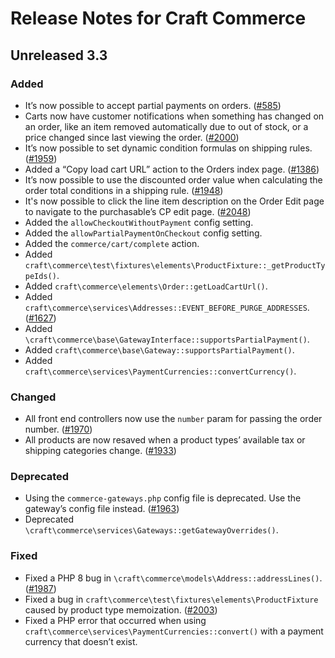# Release Notes for Craft Commerce

## Unreleased 3.3

### Added
- It’s now possible to accept partial payments on orders. ([#585](https://github.com/craftcms/commerce/issues/585))
- Carts now have customer notifications when something has changed on an order, like an item removed automatically due to out of stock, or a price changed since last viewing the order. ([#2000](https://github.com/craftcms/commerce/pull/2000))
- It’s now possible to set dynamic condition formulas on shipping rules. ([#1959](https://github.com/craftcms/commerce/issues/1959))
- Added a “Copy load cart URL” action to the Orders index page. ([#1386](https://github.com/craftcms/commerce/issues/1386))
- It’s now possible to use the discounted order value when calculating the order total conditions in a shipping rule. ([#1948](https://github.com/craftcms/commerce/pull/1948))
- It's now possible to click the line item description on the Order Edit page to navigate to the purchasable’s CP edit page. ([#2048](https://github.com/craftcms/commerce/issues/2048))
- Added the `allowCheckoutWithoutPayment` config setting.
- Added the `allowPartialPaymentOnCheckout` config setting.
- Added the `commerce/cart/complete` action.
- Added `craft\commerce\test\fixtures\elements\ProductFixture::_getProductTypeIds()`.
- Added `craft\commerce\elements\Order::getLoadCartUrl()`.
- Added `craft\commerce\services\Addresses::EVENT_BEFORE_PURGE_ADDRESSES`. ([#1627](https://github.com/craftcms/commerce/issues/1627))
- Added `\craft\commerce\base\GatewayInterface::supportsPartialPayment()`.
- Added `craft\commerce\base\Gateway::supportsPartialPayment()`.
- Added `craft\commerce\services\PaymentCurrencies::convertCurrency()`.

### Changed
- All front end controllers now use the `number` param for passing the order number. ([#1970](https://github.com/craftcms/commerce/issues/1970))
- All products are now resaved when a product types’ available tax or shipping categories change. ([#1933](https://github.com/craftcms/commerce/pull/1933))

### Deprecated
- Using the `commerce-gateways.php` config file is deprecated. Use the gateway’s config file instead. ([#1963](https://github.com/craftcms/commerce/issues/1963))
- Deprecated `\craft\commerce\services\Gateways::getGatewayOverrides()`.

### Fixed
- Fixed a PHP 8 bug in `\craft\commerce\models\Address::addressLines()`. ([#1987](https://github.com/craftcms/commerce/issues/1987))
- Fixed a bug in `craft\commerce\test\fixtures\elements\ProductFixture` caused by product type memoization. ([#2003](https://github.com/craftcms/commerce/issues/2003))
- Fixed a PHP error that occurred when using `craft\commerce\services\PaymentCurrencies::convert()` with a payment currency that doesn’t exist.